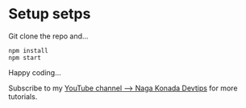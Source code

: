 # Setup setps

Git clone the repo and...
```
npm install
npm start
```

Happy coding...

Subscribe to my [YouTube channel --> Naga Konada Devtips](https://www.youtube.com/channel/UCl5dc2m9rRGZsAu04ytfDjw) for more tutorials.
